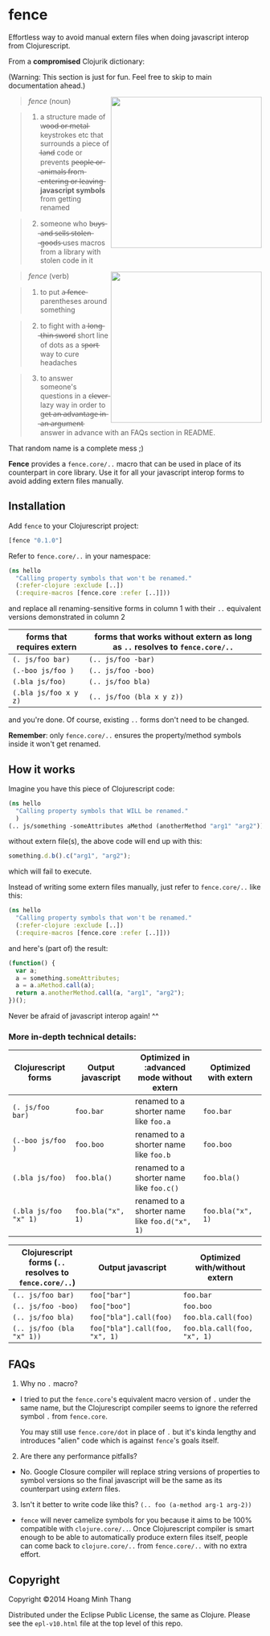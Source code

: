 # fence

Effortless way to avoid manual extern files when doing javascript
interop from Clojurescript.

From a **compromised** Clojurik dictionary:

(Warning: This section is just for fun. Feel free to skip to main
documentation ahead.)

<img align="right" width="300" src="http://i1.kym-cdn.com/photos/images/original/000/412/815/2be.jpg">

> *fence* (noun)

> 1. a structure made of w̶o̶o̶d̶ ̶o̶r̶ ̶m̶e̶t̶a̶l̶ keystrokes etc that surrounds a
>    piece of l̶a̶n̶d̶ code or prevents p̶e̶o̶p̶l̶e̶ ̶o̶r̶ ̶a̶n̶i̶m̶a̶l̶s̶ ̶f̶r̶o̶m̶ ̶e̶n̶t̶e̶r̶i̶n̶g̶
>    ̶o̶r̶ ̶l̶e̶a̶v̶i̶n̶g̶ **javascript symbols** from getting renamed

> 2. someone who b̶u̶y̶s̶ ̶a̶n̶d̶ ̶s̶e̶l̶l̶s̶ ̶s̶t̶o̶l̶e̶n̶ ̶g̶o̶o̶d̶s̶ uses macros from a
>    library with stolen code in it

<img align="right" width="300" src="http://imgs.xkcd.com/comics/compiling.png">

> *fence* (verb)

> 1. to put a̶ ̶f̶e̶n̶c̶e̶ parentheses around something

> 2. to fight with a l̶o̶n̶g̶ ̶t̶h̶i̶n̶ ̶s̶w̶o̶r̶d̶ short line of dots as a s̶p̶o̶r̶t̶ way
>    to cure headaches

> 3. to answer someone's questions in a c̶l̶e̶v̶e̶r̶ lazy way in order to
>    g̶e̶t̶ ̶a̶n̶ ̶a̶d̶v̶a̶n̶t̶a̶g̶e̶ ̶i̶n̶ ̶a̶n̶ ̶a̶r̶g̶u̶m̶e̶n̶t̶ answer in advance with an FAQs
>    section in README.


That random name is a complete mess ;)

**Fence** provides a `fence.core/..` macro that can be used in place of its
counterpart in core library. Use it for all your javascript interop forms
to avoid adding extern files manually.

## Installation

Add `fence` to your Clojurescript project:

```cljs
[fence "0.1.0"]
```
Refer to `fence.core/..` in your namespace:

```cljs
(ns hello
  "Calling property symbols that won't be renamed."
  (:refer-clojure :exclude [..])
  (:require-macros [fence.core :refer [..]]))
```

and replace all renaming-sensitive forms in column 1 with their `..`
equivalent versions demonstrated in column 2

forms that requires extern | forms that works without extern as long as `..` resolves to `fence.core/..`
-------------------------- | -------------------------------------------
`(. js/foo bar)`           | `(.. js/foo -bar)`
`(.-boo js/foo )`          | `(.. js/foo -boo)`
`(.bla js/foo)`            | `(.. js/foo bla)`
`(.bla js/foo x y z)`      | `(.. js/foo (bla x y z))`

and you're done. Of course, existing `..` forms don't need to be changed.

**Remember**: only `fence.core/..` ensures the property/method symbols
inside it won't get renamed.

## How it  works

Imagine you have this piece of Clojurescript code:

```clj
(ns hello
  "Calling property symbols that WILL be renamed."
  )
(.. js/something -someAttributes aMethod (anotherMethod "arg1" "arg2"))
```

without extern file(s), the above code will end up with this:

```js
something.d.b().c("arg1", "arg2");
```
which will fail to execute.

Instead of writing some extern files manually, just refer to
`fence.core/..` like this:

```clj
(ns hello
  "Calling property symbols that won't be renamed."
  (:refer-clojure :exclude [..])
  (:require-macros [fence.core :refer [..]]))
```
and here's (part of) the result:

```js
(function() {
  var a;
  a = something.someAttributes;
  a = a.aMethod.call(a);
  return a.anotherMethod.call(a, "arg1", "arg2");
})();
```

Never be afraid of javascript interop again! ^^

### More in-depth technical details:


Clojurescript forms   | Output javascript         | Optimized in :advanced mode without extern     | Optimized with extern
----------------------|---------------------------|------------------------------------------------|-------------------
`(. js/foo bar)`      | `foo.bar`                 | renamed to a shorter name like `foo.a`         | `foo.bar`
`(.-boo js/foo )`     | `foo.boo`                 | renamed to a shorter name like `foo.b`         | `foo.boo`
`(.bla js/foo)`       | `foo.bla()`               | renamed to a shorter name like `foo.c()`       | `foo.bla()`
`(.bla js/foo "x" 1)` | `foo.bla("x", 1)`         | renamed to a shorter name like `foo.d("x", 1)` | `foo.bla("x", 1)`


Clojurescript forms (`..` resolves to `fence.core/..`) | Output javascript              | Optimized with/without extern
-------------------------------------------------------|--------------------------------|-----------------------------
`(.. js/foo bar)`                                      | `foo["bar"]`                   | `foo.bar`
`(.. js/foo -boo)`                                     | `foo["boo"]`                   | `foo.boo`
`(.. js/foo bla)`                                      | `foo["bla"].call(foo)`         | `foo.bla.call(foo)`
`(.. js/foo (bla "x" 1))`                              | `foo["bla"].call(foo, "x", 1)` | `foo.bla.call(foo, "x", 1)`


## FAQs

1. Why no `.` macro?
 - I tried to put the `fence.core`'s equivalent macro version of `.`
   under the same name, but the Clojurescript compiler seems to ignore
   the referred symbol `.` from `fence.core`.

   You may still use `fence.core/dot` in place of `.` but it's kinda
   lengthy and introduces "alien" code which is against `fence`'s
   goals itself.

2. Are there any performance pitfalls?
 - No. Google Closure compiler will replace string versions of
   properties to symbol versions so the final javascript will be the
   same as its counterpart using *extern* files.

3. Isn't it better to write code like this? `(.. foo (a-method arg-1 arg-2))`
 - `fence` will never camelize symbols for you because it aims to be
   100% compatible with `clojure.core/..`. Once Clojurescript compiler
   is smart enough to be able to automatically produce extern files
   itself, people can come back to `clojure.core/..` from
   `fence.core/..` with no extra effort.

## Copyright

Copyright ©2014 Hoang Minh Thang

Distributed under the Eclipse Public License, the same as Clojure. Please see the `epl-v10.html` file at the top level of this repo.
